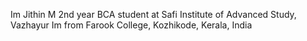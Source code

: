 Im Jithin M 
2nd year BCA student at Safi Institute of Advanced Study, Vazhayur
Im from Farook College, Kozhikode, Kerala, India
